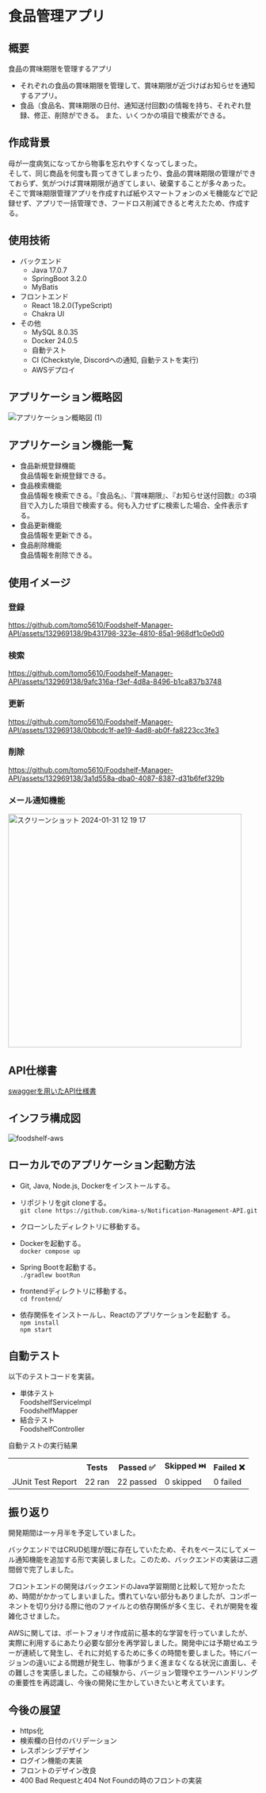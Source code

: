 # 食品管理アプリ

## 概要

食品の賞味期限を管理するアプリ

- それぞれの食品の賞味期限を管理して、賞味期限が近づけばお知らせを通知するアプリ。
- 食品（食品名、賞味期限の日付、通知送付回数)の情報を持ち、それぞれ登録、修正、削除ができる。 また、いくつかの項目で検索ができる。

## 作成背景


母が一度病気になってから物事を忘れやすくなってしまった。
<br/>そして、同じ商品を何度も買ってきてしまったり、食品の賞味期限の管理ができておらず、気がつけば賞味期限が過ぎてしまい、破棄することが多々あった。
<br/>そこで賞味期限管理アプリを作成すれば紙やスマートフォンのメモ機能などで記録せず、アプリで一括管理でき、フードロス削減できると考えたため、作成する。

## 使用技術

- バックエンド
    - Java 17.0.7
    - SpringBoot 3.2.0
    - MyBatis
- フロントエンド
    - React 18.2.0(TypeScript)
    - Chakra UI
- その他
    - MySQL 8.0.35
    - Docker 24.0.5
    - 自動テスト
    - CI (Checkstyle, Discordへの通知, 自動テストを実行)
    - AWSデプロイ

## アプリケーション概略図
![アプリケーション概略図 (1)](https://github.com/tomo5610/Foodshelf-Manager-API/assets/132969138/6107f6ff-cf5c-4785-88e9-cc6152eafe71)

## アプリケーション機能一覧

- 食品新規登録機能  
  食品情報を新規登録できる。
- 食品検索機能  
  食品情報を検索できる。『食品名』、『賞味期限』、『お知らせ送付回数』の3項目で入力した項目で検索する。何も入力せずに検索した場合、全件表示する。
- 食品更新機能  
  食品情報を更新できる。
- 食品削除機能  
  食品情報を削除できる。

## 使用イメージ

### 登録
https://github.com/tomo5610/Foodshelf-Manager-API/assets/132969138/9b431798-323e-4810-85a1-968df1c0e0d0


### 検索
https://github.com/tomo5610/Foodshelf-Manager-API/assets/132969138/9afc316a-f3ef-4d8a-8496-b1ca837b3748


### 更新
https://github.com/tomo5610/Foodshelf-Manager-API/assets/132969138/0bbcdc1f-ae19-4ad8-ab0f-fa8223cc3fe3


### 削除
https://github.com/tomo5610/Foodshelf-Manager-API/assets/132969138/3a1d558a-dba0-4087-8387-d31b6fef329b

### メール通知機能
<img width="471" alt="スクリーンショット 2024-01-31 12 19 17" src="https://github.com/tomo5610/Foodshelf-Manager-API/assets/132969138/72ddac13-9ba2-446d-960f-750bb57728cf">


## API仕様書

[swaggerを用いたAPI仕様書](https://tomo5610.github.io/Foodshelf-Manager-API/)

## インフラ構成図
![foodshelf-aws](https://github.com/tomo5610/Foodshelf-Manager-API/assets/132969138/b35197c8-5fd6-4a83-a669-59c2783bc54e)



## ローカルでのアプリケーション起動方法

- Git, Java, Node.js, Dockerをインストールする。

- リポジトリをgit cloneする。  
  ```git clone https://github.com/kima-s/Notification-Management-API.git```

- クローンしたディレクトリに移動する。

- Dockerを起動する。  
  ```docker compose up```

- Spring Bootを起動する。  
  ```./gradlew bootRun```

- frontendディレクトリに移動する。  
  ```cd frontend/```

- 依存関係をインストールし、Reactのアプリケーションを起動す る。  
  ```npm install```  
  ```npm start```

## 自動テスト

以下のテストコードを実装。

- 単体テスト  
  FoodshelfServiceImpl  
  FoodshelfMapper
- 結合テスト  
  FoodshelfController

自動テストの実行結果
<table><tr><th><th>Tests</th><th>Passed ✅</th><th>Skipped ⏭️</th><th>Failed ❌</th></tr><tr><td>JUnit Test Report</td><td>22 ran</td><td>22 passed</td><td>0 skipped</td><td>0 failed</td></tr></table>


## 振り返り
開発期間は一ヶ月半を予定していました。

バックエンドではCRUD処理が既に存在していたため、それをベースにしてメール通知機能を追加する形で実装しました。このため、バックエンドの実装は二週間弱で完了しました。

フロントエンドの開発はバックエンドのJava学習期間と比較して短かったため、時間がかかってしまいました。慣れていない部分もありましたが、コンポーネントを切り分ける際に他のファイルとの依存関係が多く生じ、それが開発を複雑化させました。

AWSに関しては、ポートフォリオ作成前に基本的な学習を行っていましたが、実際に利用するにあたり必要な部分を再学習しました。開発中には予期せぬエラーが連続して発生し、それに対処するために多くの時間を要しました。特にバージョンの違いによる問題が発生し、物事がうまく進まなくなる状況に直面し、その難しさを実感しました。この経験から、バージョン管理やエラーハンドリングの重要性を再認識し、今後の開発に生かしていきたいと考えています。


## 今後の展望
- https化
- 検索欄の日付のバリデーション
- レスポンシブデザイン
- ログイン機能の実装
- フロントのデザイン改良
- 400 Bad Requestと404 Not Foundの時のフロントの実装

